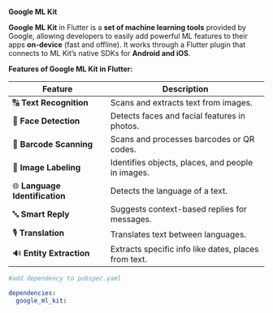 **Google ML Kit** 

**Google ML Kit** in Flutter is a **set of machine learning tools** provided by Google, allowing developers to easily add powerful ML features to their apps **on-device** (fast and offline). It works through a Flutter plugin that connects to ML Kit’s native SDKs for **Android and iOS**.

 **Features of Google ML Kit in Flutter:**

| Feature                       | Description                                          |
| ----------------------------- | ---------------------------------------------------- |
| 🔠 **Text Recognition**        | Scans and extracts text from images.                 |
| 🧑 **Face Detection**          | Detects faces and facial features in photos.         |
| 📍 **Barcode Scanning**        | Scans and processes barcodes or QR codes.            |
| 🎯 **Image Labeling**          | Identifies objects, places, and people in images.    |
| 🌐 **Language Identification** | Detects the language of a text.                      |
| 🔤 **Smart Reply**             | Suggests context-based replies for messages.         |
| 🎙️ **Translation**             | Translates text between languages.                   |
| 🔊 **Entity Extraction**       | Extracts specific info like dates, places from text. |



```yaml
#add dependency to pubspec.yaml

dependencies:
  google_ml_kit:
```


